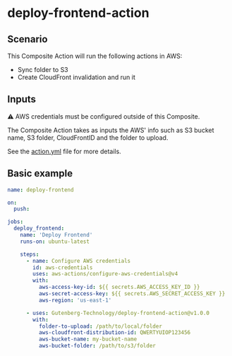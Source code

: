 # deploy-frontend-action

## Scenario

This Composite Action will run the following actions in AWS:

- Sync folder to S3
- Create CloudFront invalidation and run it

## Inputs

:warning: AWS credentials must be configured outside of this Composite.

The Composite Action takes as inputs the AWS' info such as S3 bucket name, S3 folder, CloudFrontID and the folder to upload.

See the [action.yml](action.yml) file for more details.


## Basic example

```yaml
name: deploy-frontend

on:
  push:

jobs:
  deploy_frontend:
    name: 'Deploy Frontend'
    runs-on: ubuntu-latest

    steps:
      - name: Configure AWS credentials
        id: aws-credentials
        uses: aws-actions/configure-aws-credentials@v4
        with:
          aws-access-key-id: ${{ secrets.AWS_ACCESS_KEY_ID }}
          aws-secret-access-key: ${{ secrets.AWS_SECRET_ACCESS_KEY }}
          aws-region: 'us-east-1'

      - uses: Gutenberg-Technology/deploy-frontend-action@v1.0.0
        with:
          folder-to-upload: /path/to/local/folder
          aws-cloudfront-distribution-id: QWERTYUIOP123456
          aws-bucket-name: my-bucket-name
          aws-bucket-folder: /path/to/s3/folder
```
